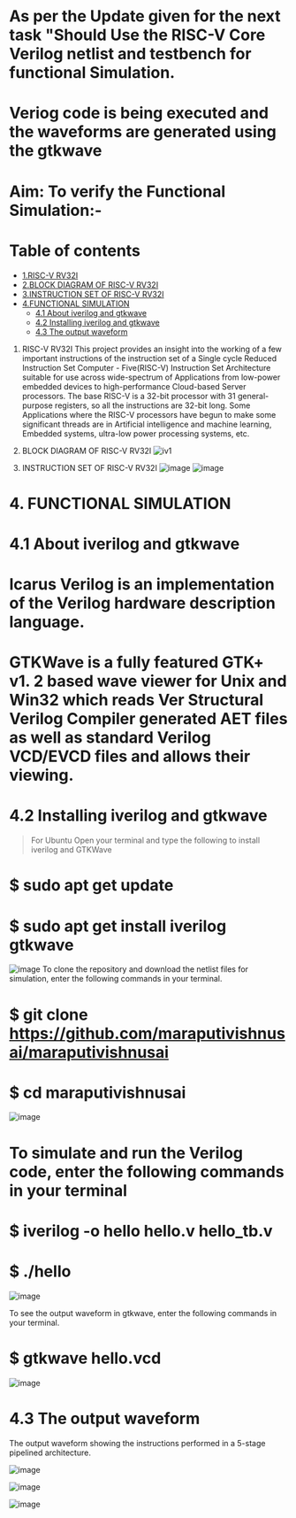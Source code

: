 # As per the Update given for the next task "Should Use the RISC-V Core Verilog netlist and testbench for functional Simulation.
# Veriog code is being executed and the waveforms are generated using the gtkwave
# Aim: To verify the Functional Simulation:-
# Table of contents
- [1.RISC-V RV32I](#1-RISC-V-RV32I)
 - [2.BLOCK DIAGRAM OF RISC-V RV32I](#2-BLOCK-DIAGRAM-OF-RISC-V-RV32I)
 - [3.INSTRUCTION SET OF RISC-V RV32I](#3-INSTRUCTION-SET-OF-RISC-V-RV32I)
 - [4.FUNCTIONAL SIMULATION](#4-FUNCTIONAL-SIMULATION)
    - [4.1 About iverilog and gtkwave](#41-About-iverilog-and-gtkwave)
    - [4.2 Installing iverilog and gtkwave](#42-Installing-iverilog-and-gtkwave)
    - [4.3 The output waveform](#43-The-output-waveform)
  
1. RISC-V RV32I
This project provides an insight into the working of a few important instructions of the instruction set of a Single cycle Reduced Instruction Set Computer - Five(RISC-V) Instruction Set Architecture suitable for use across wide-spectrum of Applications from low-power embedded devices to high-performance Cloud-based Server processors. The base RISC-V is a 32-bit processor with 31 general-purpose registers, so all the instructions are 32-bit long. Some Applications where the RISC-V processors have begun to make some significant threads are in Artificial intelligence and machine learning, Embedded systems, ultra-low power processing systems, etc.

2. BLOCK DIAGRAM OF RISC-V RV32I
 ![iv1](https://github.com/maraputivishnusai/maraputivishnusai/assets/160378830/a93b3d1b-ae1b-4439-9f03-07e21374240c)
3. INSTRUCTION SET OF RISC-V RV32I
 ![image](https://github.com/maraputivishnusai/maraputivishnusai/assets/160378830/29a0dd4e-e613-4d47-98c6-68e939ac3932)
![image](https://github.com/maraputivishnusai/maraputivishnusai/assets/160378830/5812855d-f067-4760-960e-4cbdf0fbe7a8)


# 4. FUNCTIONAL SIMULATION
# 4.1 About iverilog and gtkwave
 # Icarus Verilog is an implementation of the Verilog hardware description language.
 # GTKWave is a fully featured GTK+ v1. 2 based wave viewer for Unix and Win32 which reads Ver Structural Verilog Compiler generated AET files as well as standard Verilog VCD/EVCD files and allows their viewing.
# 4.2 Installing iverilog and gtkwave
> For Ubuntu
Open your terminal and type the following to install iverilog and GTKWave

  # $   sudo apt get update
  # $   sudo apt get install iverilog gtkwave
  ![image](https://github.com/maraputivishnusai/maraputivishnusai/assets/160378830/92c505d7-2080-4c4a-8769-62996f7be060)
  To clone the repository and download the netlist files for simulation, enter the following commands in your terminal.
  
# $ git clone https://github.com/maraputivishnusai/maraputivishnusai
# $ cd maraputivishnusai
![image](https://github.com/maraputivishnusai/maraputivishnusai/assets/160378830/f5474d1a-1153-436c-951b-b640f86e2abf)
# To simulate and run the Verilog code, enter the following commands in your terminal

# $ iverilog -o hello hello.v hello_tb.v
# $ ./hello

![image](https://github.com/maraputivishnusai/maraputivishnusai/assets/160378830/feadfa36-9e65-479e-834f-ce802f9466a3)


To see the output waveform in gtkwave, enter the following commands in your terminal.
# $ gtkwave hello.vcd

![image](https://github.com/maraputivishnusai/maraputivishnusai/assets/160378830/7eaed4e7-85e6-4a6c-a8a4-377a5d125491)

# 4.3 The output waveform
The output waveform showing the instructions performed in a 5-stage pipelined architecture.

![image](https://github.com/maraputivishnusai/maraputivishnusai/assets/160378830/c4f5cb7f-3e77-40d9-b0bc-3adc7be32804)

![image](https://github.com/maraputivishnusai/maraputivishnusai/assets/160378830/faca79f3-04e2-46be-92eb-de02aeaae8a3)

![image](https://github.com/maraputivishnusai/maraputivishnusai/assets/160378830/953ed898-076b-4d8c-9a3e-6952c5e0b3c0)


